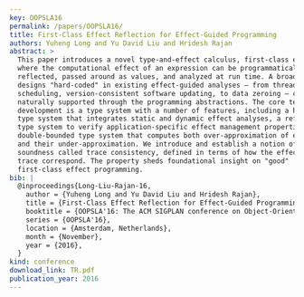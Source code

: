 ```yaml
---
key: OOPSLA16
permalink: /papers/OOPSLA16/
title: First-Class Effect Reflection for Effect-Guided Programming
authors: Yuheng Long and Yu David Liu and Hridesh Rajan
abstract: >
  This paper introduces a novel type-and-effect calculus, first-class effects,
  where the computational effect of an expression can be programmatically
  reflected, passed around as values, and analyzed at run time. A broad range of
  designs "hard-coded" in existing effect-guided analyses — from thread
  scheduling, version-consistent software updating, to data zeroing — can be
  naturally supported through the programming abstractions. The core technical
  development is a type system with a number of features, including a hybrid
  type system that integrates static and dynamic effect analyses, a refinement
  type system to verify application-specific effect management properties, a
  double-bounded type system that computes both over-approximation of effects
  and their under-approximation. We introduce and establish a notion of
  soundness called trace consistency, defined in terms of how the effect and
  trace correspond. The property sheds foundational insight on "good"
  first-class effect programming.
bib: |
  @inproceedings{Long-Liu-Rajan-16,
    author = {Yuheng Long and Yu David Liu and Hridesh Rajan},
    title = {First-Class Effect Reflection for Effect-Guided Programming},
    booktitle = {OOPSLA'16: The ACM SIGPLAN conference on Object-Oriented Programming, Systems, Languages, and Applications},
    series = {OOPSLA'16},
    location = {Amsterdam, Netherlands},
    month = {November},
    year = {2016},
  }
kind: conference
download_link: TR.pdf
publication_year: 2016
---
```

